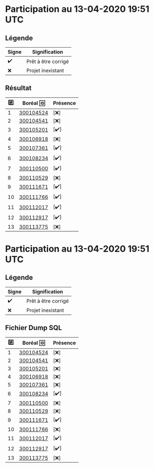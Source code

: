 # Participation au 13-04-2020 19:51 UTC
 
## Légende
 
| Signe              | Signification                 |
|--------------------|-------------------------------|
| :heavy_check_mark: | Prêt à être corrigé           |
| :x:                | Projet inexistant             |
 
## Résultat
 
|:hash:| Boréal :id:                | Présence         |
|------|----------------------------|------------------|
| 1 | [300104524](../300104524/b300104524.py) | [:x:] |
| 2 | [300104541](../300104541/b300104541.py) | [:x:] |
| 3 | [300105201](../300105201/b300105201.py) | [:heavy_check_mark:] |
| 4 | [300106918](../300106918/b300106918.py) | [:x:] |
| 5 | [300107361](../300107361/b300107361.py) | [:heavy_check_mark:] |
| 6 | [300108234](../300108234/b300108234.py) | [:heavy_check_mark:] |
| 7 | [300110500](../300110500/b300110500.py) | [:heavy_check_mark:] |
| 8 | [300110529](../300110529/b300110529.py) | [:x:] |
| 9 | [300111671](../300111671/b300111671.py) | [:heavy_check_mark:] |
| 10 | [300111766](../300111766/b300111766.py) | [:heavy_check_mark:] |
| 11 | [300112017](../300112017/b300112017.py) | [:heavy_check_mark:] |
| 12 | [300112917](../300112917/b300112917.py) | [:heavy_check_mark:] |
| 13 | [300113775](../300113775/b300113775.py) | [:x:] |
 
# Participation au 13-04-2020 19:51 UTC
 
## Légende
 
| Signe              | Signification                 |
|--------------------|-------------------------------|
| :heavy_check_mark: | Prêt à être corrigé           |
| :x:                | Projet inexistant             |
 
## Fichier Dump SQL
 
|:hash:| Boréal :id:                | Présence         |
|------|----------------------------|------------------|
| 1 | [300104524](../300104524/b300104524.sql) | [:x:] |
| 2 | [300104541](../300104541/b300104541.sql) | [:x:] |
| 3 | [300105201](../300105201/b300105201.sql) | [:x:] |
| 4 | [300106918](../300106918/b300106918.sql) | [:x:] |
| 5 | [300107361](../300107361/b300107361.sql) | [:x:] |
| 6 | [300108234](../300108234/b300108234.sql) | [:heavy_check_mark:] |
| 7 | [300110500](../300110500/b300110500.sql) | [:x:] |
| 8 | [300110529](../300110529/b300110529.sql) | [:x:] |
| 9 | [300111671](../300111671/b300111671.sql) | [:heavy_check_mark:] |
| 10 | [300111766](../300111766/b300111766.sql) | [:x:] |
| 11 | [300112017](../300112017/b300112017.sql) | [:heavy_check_mark:] |
| 12 | [300112917](../300112917/b300112917.sql) | [:heavy_check_mark:] |
| 13 | [300113775](../300113775/b300113775.sql) | [:x:] |
